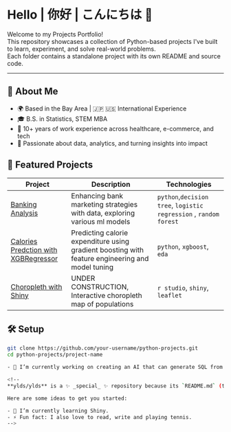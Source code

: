 # Hello | 你好 | こんにちは 👋

Welcome to my Projects Portfolio!  
This repository showcases a collection of Python-based projects I've built to learn, experiment, and solve real-world problems.  
Each folder contains a standalone project with its own README and source code.

---

## 👤 About Me

- 🌍 Based in the Bay Area | 🇯🇵 🇺🇸 International Experience  
- 🎓 B.S. in Statistics, STEM MBA 
- 💼 10+ years of work experience across healthcare, e-commerce, and tech  
- 🧠 Passionate about data, analytics, and turning insights into impact  

## 🚀 Featured Projects

| Project | Description | Technologies |
|--------|-------------|--------------|
| [Banking Analysis](./banking-analysis.ipynb) | Enhancing bank marketing strategies with data, exploring various ml models | `python`,`decision tree`, `logistic regression` , `random forest`|
| [Calories Predction with XGBRegressor](./xgb_calories) | Predicting calorie expenditure using gradient boosting with feature engineering and model tuning | `python`, `xgboost`, `eda` |
| [Choropleth with Shiny](./pop_chroro) | UNDER CONSTRUCTION, Interactive choropleth map of populations  | `r studio`, `shiny`, `leaflet` |

## 🛠 Setup


```bash
git clone https://github.com/your-username/python-projects.git
cd python-projects/project-name

- 🔭 I’m currently working on creating an AI that can generate SQL from unstructured input. 

<!--
**ylds/ylds** is a ✨ _special_ ✨ repository because its `README.md` (this file) appears on your GitHub profile.

Here are some ideas to get you started:

- 🌱 I’m currently learning Shiny.
- ⚡ Fun fact: I also love to read, write and playing tennis.
-->
